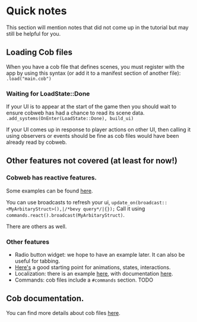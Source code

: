 # Quick notes

This section will mention notes that did not come up in the tutorial but may still be helpful for you.

## Loading Cob files

When you have a cob file that defines scenes, you must register with the app by using this syntax (or add it to a manifest section of another file):
`.load("main.cob")`

### Waiting for LoadState::Done

If your UI is to appear at the start of the game then you should wait to ensure cobweb has had a chance to read its scene data.
`.add_systems(OnEnter(LoadState::Done), build_ui)`

If your UI comes up in response to player actions on other UI, then calling it using observers or events should be fine as cob files would have been already read by cobweb.

## Other features not covered (at least for now!)

### Cobweb has reactive features.
Some examples can be found [here](https://github.com/UkoeHB/bevy_cobweb_ui/tree/main/examples).

You can use broadcasts to refresh your ui, `update_on(broadcast::<MyArbitaryStruct>(),|/*bevy query*/|{});`
Call it using `commands.react().broadcast(MyArbitaryStruct)`.

There are others as well.

### Other features
- Radio button widget: we hope to have an example later. It can also be useful for tabbing.
- [Here's](https://docs.rs/bevy_cobweb_ui/latest/bevy_cobweb_ui/sickle_ext/index.html) a good starting point for animations, states, interactions.
- Localization: there is an example [here](https://github.com/UkoeHB/bevy_cobweb_ui/tree/main/examples/localization), with documentation [here](https://docs.rs/bevy_cobweb_ui/latest/bevy_cobweb_ui/localization/index.html).
- Commands: cob files include a `#commands` section. TODO


## Cob documentation.
You can find more details about cob files [here](https://docs.rs/bevy_cobweb_ui/latest/bevy_cobweb_ui/loading/index.html).
